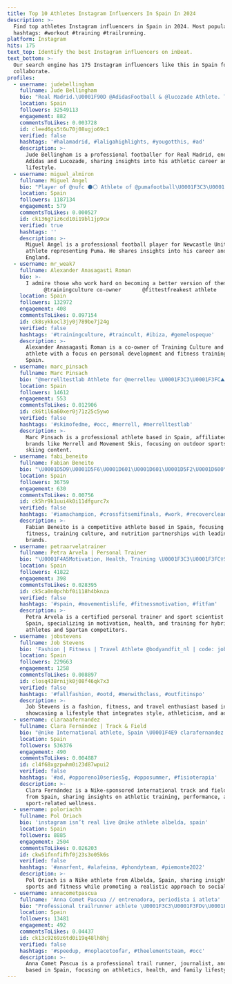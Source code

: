 ```yaml
---
title: Top 10 Athletes Instagram Influencers In Spain In 2024
description: >-
  Find top athletes Instagram influencers in Spain in 2024. Most popular
  hashtags: #workout #training #trailrunning.
platform: Instagram
hits: 175
text_top: Identify the best Instagram influencers on inBeat.
text_bottom: >-
  Our search engine has 175 Instagram influencers like this in Spain for you to
  collaborate.
profiles:
  - username: judebellingham
    fullname: Jude Bellingham
    bio: "Real Madrid.\U0001F90D @AdidasFootball & @lucozade Athlete. Twitter: BellinghamJude enquiries@belloandbello.com"
    location: Spain
    followers: 32549113
    engagement: 882
    commentsToLikes: 0.003728
    id: cleed6gs5t6u70j08ugjo69c1
    verified: false
    hashtags: '#halamadrid, #laligahighlights, #yougotthis, #ad'
    description: >-
      Jude Bellingham is a professional footballer for Real Madrid, endorsed by
      Adidas and Lucozade, sharing insights into his athletic career and
      lifestyle.
  - username: miguel_almiron
    fullname: Miguel Angel
    bio: "Player of @nufc ⚫⚪ Athlete of @pumafootball\U0001F3C3\U0001F3FD‍♂️ \U0001F4CDEngland - Paraguayo\U0001F1F5\U0001F1FE\U0001F985 \U0001F48D @alexiaa_notto\U0001F49E \U0001F1F5\U0001F1FE"
    location: Spain
    followers: 1187134
    engagement: 579
    commentsToLikes: 0.000527
    id: ck136g7iz6cd10i19bl1jp9cw
    verified: true
    hashtags: ''
    description: >-
      Miguel Angel is a professional football player for Newcastle United and an
      athlete representing Puma. He shares insights into his career and life in
      England.
  - username: mr_weak7
    fullname: Alexander Anasagasti Roman
    bio: >-
      I admire those who work hard on becoming a better version of themselves
      ⠀⠀⠀⠀ @trainingculture co-owner ⠀⠀⠀⠀ @fittestfreakest athlete
    location: Spain
    followers: 132972
    engagement: 408
    commentsToLikes: 0.097154
    id: ck8sykkocl3jy0j789be7j24g
    verified: false
    hashtags: '#trainingculture, #traincult, #ibiza, #gemelospeque'
    description: >-
      Alexander Anasagasti Roman is a co-owner of Training Culture and an
      athlete with a focus on personal development and fitness training in
      Spain.
  - username: marc_pinsach
    fullname: Marc Pinsach
    bio: "@merrelltestlab Athlete for @merrelleu \U0001F3C3\U0001F3FC⛰️ \U0001F3DB @diputaciogirona \U0001F37C @flectomin \U0001F3BF @movementskis @atkbindings @montanaesqui"
    location: Spain
    followers: 14612
    engagement: 553
    commentsToLikes: 0.012906
    id: ck6til6a60xer0j71z25c5ywo
    verified: false
    hashtags: '#skimofedme, #occ, #merrell, #merrelltestlab'
    description: >-
      Marc Pinsach is a professional athlete based in Spain, affiliated with
      brands like Merrell and Movement Skis, focusing on outdoor sports and
      skiing content.
  - username: fabi_beneito
    fullname: Fabian Beneito
    bio: "\U0001D5D9\U0001D5F6\U0001D601\U0001D601\U0001D5F2\U0001D600\U0001D601 \U0001D5F6\U0001D5FB\U0001F1EA\U0001F1F8 \U0001D7EE\U0001D7EC•\U0001D7EE\U0001D7ED•\U0001D7EE\U0001D7EE•\U0001D7EE\U0001D7EF @tyrsport Athlete @trainingculture Athlete @picsil_sport @noccospain @fittestfreakest Athlete @foodspring_es @rusterfitness"
    location: Spain
    followers: 36759
    engagement: 630
    commentsToLikes: 0.00756
    id: ck5hr9k1uui4k0i11dfgurc7x
    verified: false
    hashtags: '#iamachampion, #crossfitsemifinals, #work, #recoverclean'
    description: >-
      Fabian Beneito is a competitive athlete based in Spain, focusing on
      fitness, training culture, and nutrition partnerships with leading sports
      brands.
  - username: petraarvelatrainer
    fullname: Petra Arvela | Personal Trainer
    bio: "\U0001F4A5Motivation, Health, Training \U0001F3C3\U0001F3FC‍♀️Spartan Pro / Hybrid athlete living Vanlife \U0001F469\U0001F3FC‍\U0001F393Sport scientist ✨Certified Personal Trainer in Mallorca and online"
    location: Spain
    followers: 41822
    engagement: 398
    commentsToLikes: 0.028395
    id: ck5ca0n0pchbf0i118h4bknza
    verified: false
    hashtags: '#spain, #movementislife, #fitnessmotivation, #fitfam'
    description: >-
      Petra Arvela is a certified personal trainer and sport scientist based in
      Spain, specializing in motivation, health, and training for hybrid
      athletes and Spartan competitors.
  - username: jobstevens
    fullname: Job Stevens
    bio: 'Fashion | Fitness | Travel Athlete @bodyandfit_nl | code: job10'
    location: Spain
    followers: 229663
    engagement: 1258
    commentsToLikes: 0.008897
    id: closq438rnijk0j08f46qk7x3
    verified: false
    hashtags: '#fallfashion, #ootd, #menwithclass, #outfitinspo'
    description: >-
      Job Stevens is a fashion, fitness, and travel enthusiast based in Spain,
      showcasing a lifestyle that integrates style, athleticism, and adventure.
  - username: claraaafernandez
    fullname: Clara Fernández | Track & Field
    bio: "@nike International athlete, Spain \U0001F4E9 clarafernandez.lacreme@gmail.com"
    location: Spain
    followers: 536376
    engagement: 490
    commentsToLikes: 0.004887
    id: cl4f68xgzpwhm0i23d87wpui2
    verified: false
    hashtags: '#ad, #opporeno10series5g, #opposummer, #fisioterapia'
    description: >-
      Clara Fernández is a Nike-sponsored international track and field athlete
      from Spain, sharing insights on athletic training, performance, and
      sport-related wellness.
  - username: poloriachh
    fullname: Pol Oriach
    bio: 'instagram isn’t real live @nike athlete albelda, spain'
    location: Spain
    followers: 8885
    engagement: 2504
    commentsToLikes: 0.026203
    id: ckw51fnnfifhf0j23s3o05k6s
    verified: false
    hashtags: '#anarfent, #alafeina, #phondyteam, #piemonte2022'
    description: >-
      Pol Oriach is a Nike athlete from Albelda, Spain, sharing insights on
      sports and fitness while promoting a realistic approach to social media.
  - username: annacometpascua
    fullname: 'Anna Comet Pascua // entrenadora, periodista i atleta'
    bio: "Professional trailrunner athlete \U0001F3C3\U0001F3FD‍♀️\U0001F3D4️ Journalist \U0001F4DD& trainer Family lover \U0001F468‍\U0001F469‍\U0001F466 Health habits follower \U0001F34F\U0001F96C\U0001F954\U0001F951\U0001F938\U0001F3FD‍♀️\U0001F634 \U0001F45F @scarpa_world ⏰ @corosesp"
    location: Spain
    followers: 13481
    engagement: 492
    commentsToLikes: 0.04437
    id: ck13c9269z6td0i19q48lh8hj
    verified: false
    hashtags: '#speedup, #noplacetoofar, #theelementsteam, #occ'
    description: >-
      Anna Comet Pascua is a professional trail runner, journalist, and trainer
      based in Spain, focusing on athletics, health, and family lifestyle.
---
```


